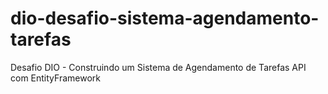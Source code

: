 # dio-desafio-sistema-agendamento-tarefas
 Desafio DIO - Construindo um Sistema de Agendamento de Tarefas API com EntityFramework
